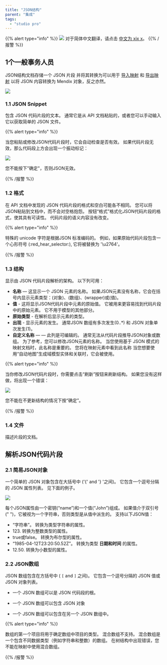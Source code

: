 ```yaml
---
title: "JSON结构"
parent: "集成"
tags:
  - "studio pro"
---
```


{{% alert type="info" %}}
<img src="attachments/chinese-translation/china.png" style="display: inline-block; margin: 0" /> 对于简体中文翻译，请点击 [中文为 xix x](https://cdn.mendix.tencent-cloud.com/documentation/refguide8/json-structures.pdf)。
{{% /报警 %}}

## 1个一般事务人员

JSON结构文档存储一个 JSON 片段 并将其转换为可以用于 [导入映射](import-mappings) 和 [导出映射](export-mappings) 以将 JSON 内容转换为 Mendix 对象，反之亦然。

![](attachments/18450089/19398772.png)

### 1.1 JSON Snippet

包含 JSON 代码片段的文本。 通常它是从 API 文档粘贴的，或者您可以手动输入它以获取简单的 JSON 文件。

{{% alert type="info" %}}

当您粘贴或修改JSON代码片段时，它会自动检查是否有效。 如果代码片段无效，那么代码段上方会出现一个振动标记：

![](attachments/18450089/19398781.png)

您不能按下"确定"，否则JSON无效。

{{% /报警 %}}

### 1.2 格式

在 API 文档中发现的 JSON 代码片段的格式和空白可能各不相同。 您可以将JSON粘贴到文档中，而不会对空格抱怨。 按钮“格式”格式化JSON代码片段的格式，使其具有可读性。 代码片段的语义内容没有改变。

{{% alert type="info" %}}

特殊的 unicode 字符是根据JSON 标准编码的。 例如，如果原始代码片段包含一个心形符号 (:red_hear_selector:), 它将被替换为 '\u2764'。

{{% /报警 %}}

### 1.3 结构

显示由 JSON 代码片段解析的架构。 以下列可用：

* **名称** — 这显示一个 JSON 元素的名称。 如果JSON元素没有名称，它会在括号内显示元素类型：(对象)、(数组)、(wrapper)或(值)。
* **值** - 这将显示JSON代码片段中元素的原始值。 它被用来更容易找到代码片段中的原始元素。 它不用于模型的其他部分。
* **原始类型** - 在解析后显示元素的类型。
* **出现** - 显示元素的发生。 通常JSON 数组有多次发生(0..*) 和 JSON 对象单次发生(1)。
* **自定义名称** — — 此列是可编辑的。 通常无法从代码片段推导JSON对象或数组。 为了参考，您可以修改JSON元素的名称。 当您使用基于 JSON 模式的映射文档时，此名称是重要的。 您将在映射元素中看到此名称 当您想要使用“自动地图”生成域模型实体和关联时，它会被使用。

{{% alert type="info" %}}

当你修改JSON代码片段时，你需要点击“刷新”按钮来刷新结构。 如果您没有这样做，将出现一个错误：

![](attachments/18450089/19399140.png)

您不能在不更新结构的情况下按“确定”。

{{% /报警 %}}

### 1.4 文件

描述片段的文档。

## 解析JSON代码片段

### 2.1 简易JSON对象

一个简单的 JSON 对象包含在大括号中 ('{' and '} '之间)。 它包含一个逗号分隔的 JSON 属性列表。 见下面的例子。

![](attachments/18450089/19398772.png)

每个JSON属性由一个密钥(“name”)和一个值(“John”)组成。 如果值介于双引号 (" ")，它被视为一个字符串，否则类型是从值中派生的。 支持以下JSON值：

*   “字符串”。 转换为类型字符串的属性。
*   123\. 转换为整数类型的属性。
*   true或false。 转换为布尔型的属性。
*   “1985-04-12T23:20:50.52Z”。 转换为类型 **日期和时间** 的属性。
*   12.50\. 转换为小数型的属性。

### 2.2 JSON数组

JSON 数组包含在方括号中 ( `[` and `]` 之间)。 它包含一个逗号分隔的 JSON 值或JSON 对象列表。

*   一个 JSON 数组可以是 JSON 代码段的根。

*   一个 JSON 数组可以包含 JSON 对象

*   一个 JSON 数组可以包含在另一个 JSON 数组中。

{{% alert type="info" %}}

数组的第一个项目将用于确定数组中项目的类型。 混合数组不支持。 混合数组是一个包含不同数据类型（例如字符串和整数）的数组。 在树结构中出现错误，您不能在映射中使用混合数组。

{{% /报警 %}}
